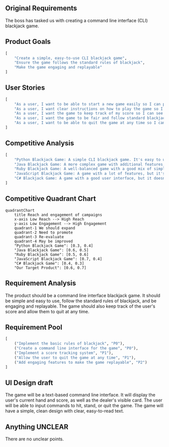 ## Original Requirements
The boss has tasked us with creating a command line interface (CLI) blackjack game. 

## Product Goals
```python
[
    "Create a simple, easy-to-use CLI blackjack game",
    "Ensure the game follows the standard rules of blackjack",
    "Make the game engaging and replayable"
]
```

## User Stories
```python
[
    "As a user, I want to be able to start a new game easily so I can play whenever I want",
    "As a user, I want clear instructions on how to play the game so I can understand the rules",
    "As a user, I want the game to keep track of my score so I can see how I'm doing",
    "As a user, I want the game to be fair and follow standard blackjack rules so it feels authentic",
    "As a user, I want to be able to quit the game at any time so I can stop playing when I want"
]
```

## Competitive Analysis
```python
[
    "Python Blackjack Game: A simple CLI blackjack game. It's easy to use but lacks engaging features",
    "Java Blackjack Game: A more complex game with additional features, but it's not as user-friendly",
    "Ruby Blackjack Game: A well-balanced game with a good mix of simplicity and features",
    "JavaScript Blackjack Game: A game with a lot of features, but it's not as easy to use",
    "C# Blackjack Game: A game with a good user interface, but it doesn't follow standard blackjack rules"
]
```

## Competitive Quadrant Chart
```mermaid
quadrantChart
    title Reach and engagement of campaigns
    x-axis Low Reach --> High Reach
    y-axis Low Engagement --> High Engagement
    quadrant-1 We should expand
    quadrant-2 Need to promote
    quadrant-3 Re-evaluate
    quadrant-4 May be improved
    "Python Blackjack Game": [0.3, 0.4]
    "Java Blackjack Game": [0.6, 0.5]
    "Ruby Blackjack Game": [0.5, 0.6]
    "JavaScript Blackjack Game": [0.7, 0.4]
    "C# Blackjack Game": [0.4, 0.3]
    "Our Target Product": [0.6, 0.7]
```

## Requirement Analysis
The product should be a command line interface blackjack game. It should be simple and easy to use, follow the standard rules of blackjack, and be engaging and replayable. The game should also keep track of the user's score and allow them to quit at any time.

## Requirement Pool
```python
[
    ("Implement the basic rules of blackjack", "P0"),
    ("Create a command line interface for the game", "P0"),
    ("Implement a score tracking system", "P1"),
    ("Allow the user to quit the game at any time", "P1"),
    ("Add engaging features to make the game replayable", "P2")
]
```

## UI Design draft
The game will be a text-based command line interface. It will display the user's current hand and score, as well as the dealer's visible card. The user will be able to input commands to hit, stand, or quit the game. The game will have a simple, clean design with clear, easy-to-read text.

## Anything UNCLEAR
There are no unclear points.